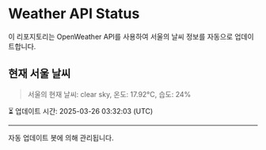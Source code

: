 
# Weather API Status

이 리포지토리는 OpenWeather API를 사용하여 서울의 날씨 정보를 자동으로 업데이트합니다.

## 현재 서울 날씨
> 서울의 현재 날씨: clear sky, 온도: 17.92°C, 습도: 24%

⏳ 업데이트 시간: 2025-03-26 03:32:03 (UTC)

---
자동 업데이트 봇에 의해 관리됩니다.
